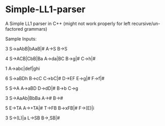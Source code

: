 # Simple-LL1-parser
A Simple LL1 parser in C++
(might not work properly for left recursive/un-factored grammars)

Sample Inputs:

3
S->aAbB|bAaB|#
A->S
B->S

4
S->ACB|CbB|Ba
A->da|BC
B->g|#
C->h|#

1
A->abc|def|ghi

6
S->aBDh
B->cC
C->bC|#
D->EF
E->g|#
F->f|#

5
S->A
A->aBD
D->dD|#
B->b
C->g

3
S->AaAb|BbBa
A->#
B->#

5
E->TA
A->+TA|#
T->FB
B->xFB|#
F->(E)|i

3
S->(L)|a
L->SB
B->,SB|#
